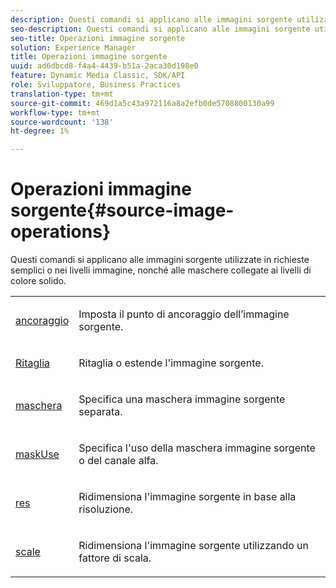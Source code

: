 ```yaml
---
description: Questi comandi si applicano alle immagini sorgente utilizzate in richieste semplici o nei livelli immagine, nonché alle maschere collegate ai livelli di colore solido.
seo-description: Questi comandi si applicano alle immagini sorgente utilizzate in richieste semplici o nei livelli immagine, nonché alle maschere collegate ai livelli di colore solido.
seo-title: Operazioni immagine sorgente
solution: Experience Manager
title: Operazioni immagine sorgente
uuid: ad6dbcd8-f4a4-4439-b51a-2aca30d198e0
feature: Dynamic Media Classic, SDK/API
role: Sviluppatore, Business Practices
translation-type: tm+mt
source-git-commit: 469d1a5c43a972116a8a2efb0de5708800130a99
workflow-type: tm+mt
source-wordcount: '138'
ht-degree: 1%

---
```



# Operazioni immagine sorgente{#source-image-operations}

Questi comandi si applicano alle immagini sorgente utilizzate in richieste semplici o nei livelli immagine, nonché alle maschere collegate ai livelli di colore solido.

<table id="simpletable_86AF12F2BD0B4F8698A008F8A20BAEF0"> 
 <tr class="strow"> 
  <td class="stentry"> <p><a href="../../../../../../is-api/http-ref/image-serving-api-ref/c-http-protocol-reference/c-command-reference/r-anchor.md#reference-6661e548ab284b82828d8d94c8ddeb7c" type="reference" format="dita" scope="local"> ancoraggio</a> </p></td> 
  <td class="stentry"> <p>Imposta il punto di ancoraggio dell’immagine sorgente. </p></td> 
 </tr> 
 <tr class="strow"> 
  <td class="stentry"> <p> <a href="../../../../../../is-api/http-ref/image-serving-api-ref/c-http-protocol-reference/c-command-reference/r-crop.md#reference-6fd0f6399966446ab4425ce050572eab" type="reference" format="dita" scope="local"> Ritaglia</a> </p></td> 
  <td class="stentry"> <p>Ritaglia o estende l'immagine sorgente. </p></td> 
 </tr> 
 <tr class="strow"> 
  <td class="stentry"> <p><a href="../../../../../../is-api/http-ref/image-serving-api-ref/c-http-protocol-reference/c-command-reference/r-mask.md#reference-922254e027404fb890b850e2723ee06e" type="reference" format="dita" scope="local"> maschera</a> </p></td> 
  <td class="stentry"> <p>Specifica una maschera immagine sorgente separata. </p></td> 
 </tr> 
 <tr class="strow"> 
  <td class="stentry"> <p> <a href="../../../../../../is-api/http-ref/image-serving-api-ref/c-http-protocol-reference/c-command-reference/r-maskuse.md#reference-9bb1fb5eee4a4bd38f33dadc1a752464" type="reference" format="dita" scope="local"> maskUse</a> </p></td> 
  <td class="stentry"> <p>Specifica l'uso della maschera immagine sorgente o del canale alfa. </p></td> 
 </tr> 
 <tr class="strow"> 
  <td class="stentry"> <p> <a href="../../../../../../is-api/http-ref/image-serving-api-ref/c-http-protocol-reference/c-command-reference/r-res.md#reference-3d6fe416801148dea0f786f2b5169e55" type="reference" format="dita" scope="local"> res</a> </p></td> 
  <td class="stentry"> <p>Ridimensiona l'immagine sorgente in base alla risoluzione. </p></td> 
 </tr> 
 <tr class="strow"> 
  <td class="stentry"> <p><a href="../../../../../../is-api/http-ref/image-serving-api-ref/c-http-protocol-reference/c-command-reference/r-is-http-scale.md#reference-098c30cea1764f189e6f7c7e400cc065" type="reference" format="dita" scope="local"> scale</a> </p></td> 
  <td class="stentry"> <p>Ridimensiona l'immagine sorgente utilizzando un fattore di scala. </p></td> 
 </tr> 
</table>

